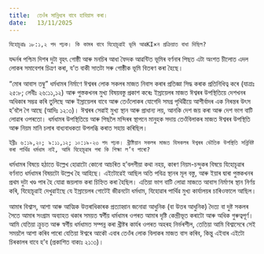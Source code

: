 ```yaml
---
title:  তেওঁৰ সান্নিধ্যৰ বাবে হাবিয়াস কৰা।
date:   13/11/2025
---
```


`যিহোচূৱাঃ ১৮:১,২ পদ পঢ়ক। কি কামৰ বাবে যিহোচূৱাই ভূমি আৱKI×ন প্ৰক্ৰিয়াত বাধা দিছিল?`

যদ্দৰ্নৰ পশ্চিম দিশৰ দুটা বৃহৎ গোষ্ঠী আৰু মনচিৰ আধা ফৈদক আৱন্টিত ভূমিৰ বৰ্ণনাৰ পিছত এটা অংশত চীলোত এদল লোকৰ সমাবেশৰ চিত্ৰণ কৰা, য’ত বাকী সাতটা সৰু গোষ্ঠীক ভূমি বিতৰণ কৰা হৈছে।

“মোৰ আবাস তম্বু” ধৰ্মধামৰ নিৰ্মাণে ঈশ্বৰৰ লোক সকলৰ মাজত নিবাস কৰাৰ প্ৰতিজ্ঞা সিদ্ধ কৰাক প্ৰতিনিধিত্ব কৰে (যাত্ৰাঃ ২৫:৮; লেবীঃ ২৬:১১,১২) আৰু পুস্তকখনৰ মুখ্য বিষয়বস্তু প্ৰকাশ কৰেঃ ইস্ৰায়েলৰ মাজত ঈশ্বৰৰ উপস্থিতিয়ে দেশখনৰ অধিকাৰ সম্ভৱ কৰি তুলিছে আৰু ইস্ৰায়েলৰ বাবে আৰু তেওঁলোকৰ যোগেদি সমগ্ৰ পৃথিৱীয়ে আশীৰ্বাদৰ এক নিৰন্তৰ উৎস হ’বলৈ গৈ আছে (আদিঃ ১২:৩)। ঈশ্বৰৰ সেৱাই মুখ্য স্থান আৰু প্ৰাধান্য লয়, আনকি দেশ জয় কৰা আৰু দেশ ভাগ বাটি লোৱাৰ ওপৰতো। ধৰ্মধামৰ উপস্থিতিয়ে আৰু পিছলৈ মন্দিৰৰ স্থাপনে মানুহক সদায় তেওঁবিলাকৰ মাজত ঈশ্বৰৰ উপস্থিতি আৰু নিয়ম মানি চলাৰ বাধ্যবাধকতা উপলব্ধি কৰাত সহায় কৰিছিল।

`ইব্ৰীঃ ৬:১৯,২০; ৯:১১,১২; ১০:১৯-২৩ পদ পঢ়ক। খ্ৰীষ্টিয়ান সকলৰ মাজত যিসকলৰ ঈশ্বৰৰ ভৌতিক উপস্থিতি সন্নিবিষ্ট কৰা পাৰ্থিৱ ধৰ্মধাম নাই, আমি যিহোচূৱাৰ পৰা কি শিক্ষা ল’ব পাৰো?`

ধৰ্মধামৰ বিষয়ে হঠাতে উল্লেখ হোৱাটো কোনো আচৰিত হ’বলগীয়া কথা নহয়, কাৰণ নিয়ম-চন্দুকৰ বিষয়ে যিহোচূৱাৰ বৰ্ণনাত ধৰ্মধামৰ বিষয়টো উল্লেখ হৈ আহিছে। এইটোৱেই আছিল অতি পবিত্ৰ স্থানৰ মূল বস্তু, আৰু ইয়াৰ দ্বাৰা পুস্তকখনৰ প্ৰথম দুটা খণ্ড পাৰ হৈ যোৱা জয়লাভ কৰা চিহ্নিত কৰা হৈছিল। এতিয়া ভাগ বাটি লোৱা মাজতে আবাস নিৰ্মাণৰ স্থান নিৰ্ণয় কৰি, যিহোচূৱাই দেখুৱাইছে যে ইস্ৰায়েলৰ গোটেই জীৱনটো ধৰ্মধাম, যিহোৱাৰ পাৰ্থিৱ মুখ্য কাৰ্যালয়ৰ চাৰিওফালে আছিল।

আমাৰ বিশ্বাস, আশা আৰু আত্মিক উত্তৰাধিকাৰক প্ৰত্যাহ্বান জনোৱা আধুনিক (বা উত্তৰ আধুনিক) দৈত্য বা দুষ্ট সকলৰ সৈতে আমাৰ সংগ্ৰাম অব্যাহত থকাৰ সময়ত স্বর্গীয় ধৰ্মধামৰ ওপৰত আমাৰ দৃষ্টি কেন্দ্ৰীভূত কৰাটো আৰু অধিক গুৰুত্বপূৰ্ণ। আমি যেতিয়া ক্ৰুচত আৰু স্বর্গীয় ধৰ্মধামত সম্পন্ন কৰা খ্ৰীষ্টৰ কাৰ্যৰ ওপৰত অহৰহ নিৰ্ভৰশীল, তেতিয়া আমি বিশ্বাসেৰে সেই সময়লৈ আশা কৰিব পাৰো যেতিয়া ঈশ্বৰে আকৌ এবাৰ তেওঁৰ লোক বিলাকৰ মাজত বাস কৰিব, কিন্তু এইবাৰ এইটো চিৰকালৰ বাবে হ’ব (প্ৰকাশিত বাক্যঃ ২১:৩)।